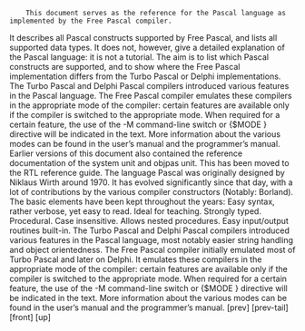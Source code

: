         This document serves as the reference for the Pascal language as implemented by the Free Pascal compiler.
   It describes all Pascal constructs supported by Free Pascal, and lists all supported data types. 
   It does not, however, give a detailed explanation of the Pascal language: it is not a tutorial.
   The aim is to list which Pascal constructs are supported, 
   and to show where the Free Pascal implementation differs from the Turbo Pascal or Delphi implementations. 
   The Turbo Pascal and Delphi Pascal compilers introduced various features in the Pascal language.
   The Free Pascal compiler emulates these compilers in the appropriate mode of the compiler: 
   certain features are available only if the compiler is switched to the appropriate mode. When required for a certain feature,
   the use of the -M command-line switch or {$MODE } directive will be indicated in the text.
   More information about the various modes can be found in the user’s manual and the programmer’s manual. 
   Earlier versions of this document also contained the reference documentation of the system unit and objpas unit.
   This has been moved to the RTL reference guide. 
The language Pascal was originally designed by Niklaus Wirth around 1970. It has evolved significantly since that day, with a lot of contributions by the various compiler constructors (Notably: Borland). The basic elements have been kept throughout the years: 
Easy syntax, rather verbose, yet easy to read. Ideal for teaching. 
Strongly typed. 
Procedural. 
Case insensitive. 
Allows nested procedures. 
Easy input/output routines built-in.
The Turbo Pascal and Delphi Pascal compilers introduced various features in the Pascal language, most notably easier string handling and object orientedness. The Free Pascal compiler initially emulated most of Turbo Pascal and later on Delphi. It emulates these compilers in the appropriate mode of the compiler: certain features are available only if the compiler is switched to the appropriate mode. When required for a certain feature, the use of the -M command-line switch or {$MODE } directive will be indicated in the text. More information about the various modes can be found in the user’s manual and the programmer’s manual. 
[prev] [prev-tail] [front] [up] 
